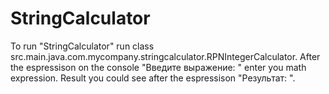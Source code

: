 # StringCalculator

To run "StringCalculator" run class src.main.java.com.mycompany.stringcalculator.RPNIntegerCalculator. After the espressison on the console "Введите выражение: " enter you math expression. Result you could see after the espressison "Результат: ".
